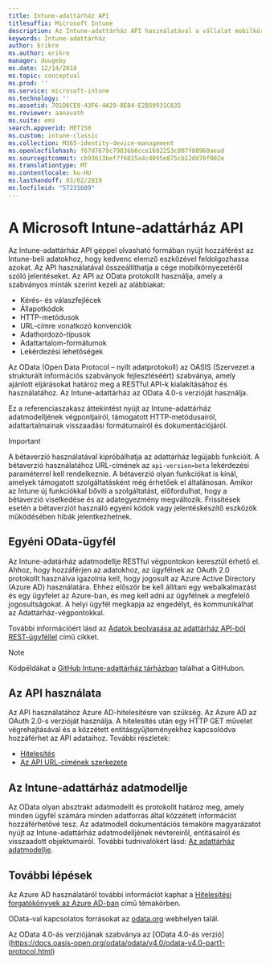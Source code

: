 ```yaml
---
title: Intune-adattárház API
titlesuffix: Microsoft Intune
description: Az Intune-adattárház API használatával a vállalat mobilkörnyezetéről szóló jelentéseket hozhat létre.
keywords: Intune-adattárház
author: Erikre
ms.author: erikre
manager: dougeby
ms.date: 12/14/2018
ms.topic: conceptual
ms.prod: ''
ms.service: microsoft-intune
ms.technology: ''
ms.assetid: 701D6CE9-43F6-4A29-8E84-E2B59931C635
ms.reviewer: aanavath
ms.suite: ems
search.appverid: MET150
ms.custom: intune-classic
ms.collection: M365-identity-device-management
ms.openlocfilehash: f67d7679c79836b6cce1692253c887f88960aead
ms.sourcegitcommit: cb93613bef7f6015a4c4095e875cb12dd76f002e
ms.translationtype: MT
ms.contentlocale: hu-HU
ms.lasthandoff: 03/02/2019
ms.locfileid: "57231609"
---
```

#  <a name="microsoft-intune-data-warehouse-api"></a>A Microsoft Intune-adattárház API

Az Intune-adattárház API géppel olvasható formában nyújt hozzáférést az Intune-beli adatokhoz, hogy kedvenc elemző eszközével feldolgozhassa azokat. Az API használatával összeállíthatja a cége mobilkörnyezetéről szóló jelentéseket. Az API az OData protokollt használja, amely a szabványos minták szerint kezeli az alábbiakat:

  -   Kérés- és válaszfejlécek
  -   Állapotkódok
  -   HTTP-metódusok
  -   URL-címre vonatkozó konvenciók
  -   Adathordozó-típusok
  -   Adattartalom-formátumok
  -   Lekérdezési lehetőségek

Az OData (Open Data Protocol – nyílt adatprotokoll) az OASIS (Szervezet a strukturált információs szabványok fejlesztéséért) szabványa, amely ajánlott eljárásokat határoz meg a RESTful API-k kialakításához és használatához. Az Intune-adattárház az OData 4.0-s verzióját használja.

Ez a referenciaszakasz áttekintést nyújt az Intune-adattárház adatmodelljének végpontjairól, támogatott HTTP-metódusairól, adattartalmainak visszaadási formátumairól és dokumentációjáról.

> [!Important]  
> A bétaverzió használatával kipróbálhatja az adattárház legújabb funkcióit. A bétaverzió használatához URL-címének az `api-version=beta` lekérdezési paraméterrel kell rendelkeznie. A bétaverzió olyan funkciókat is kínál, amelyek támogatott szolgáltatásként még érhetőek el általánosan. Amikor az Intune új funkciókkal bővíti a szolgáltatást, előfordulhat, hogy a bétaverzió viselkedése és az adategyezmény megváltozik. Frissítések esetén a bétaverziót használó egyéni kódok vagy jelentéskészítő eszközök működésében hibák jelentkezhetnek. <!--If you experience problems with the beta service, follow [link to feedback process]() to report the issue or provide feedback.-->

## <a name="odata-custom-client"></a>Egyéni OData-ügyfél

Az Intune-adatárház adatmodellje RESTful végpontokon keresztül érhető el. Ahhoz, hogy hozzáférjen az adatokhoz, az ügyfélnek az OAuth 2.0 protokollt használva igazolnia kell, hogy jogosult az Azure Active Directory (Azure AD) használatára. Ehhez először be kell állítani egy webalkalmazást és egy ügyfelet az Azure-ban, és meg kell adni az ügyfélnek a megfelelő jogosultságokat. A helyi ügyfél megkapja az engedélyt, és kommunikálhat az Adattárház-végpontokkal.

További információért lásd az [Adatok beolvasása az adattárház API-ból REST-ügyféllel](reports-proc-data-rest.md) című cikket.

> [!Note]  
> Kódpéldákat a [GitHub Intune-adattárház tárházban](https://github.com/Microsoft/Intune-Data-Warehouse) találhat a GitHubon.

## <a name="interacting-with-the-api"></a>Az API használata

Az API használatához Azure AD-hitelesítésre van szükség. Az Azure AD az OAuth 2.0-s verzióját használja. A hitelesítés után egy HTTP GET művelet végrehajtásával és a közzétett entitásgyűjteményekhez kapcsolódva hozzáférhet az API adataihoz. További részletek:

 -  [Hitelesítés](reports-api-url.md)
 -  [Az API URL-címének szerkezete](reports-api-url.md)

## <a name="intune-data-warehouse-data-model"></a>Az Intune-adattárház adatmodellje

Az OData olyan absztrakt adatmodellt és protokollt határoz meg, amely minden ügyfél számára minden adatforrás által közzétett információt hozzáférhetővé tesz. Az adatmodell dokumentációs témaköre magyarázatot nyújt az Intune-adattárház adatmodelljének névtereiről, entitásairól és visszaadott objektumairól. További tudnivalókért lásd: [Az adattárház adatmodellje](reports-ref-data-model.md).

## <a name="next-steps"></a>További lépések

Az Azure AD használatáról további információt kaphat a [Hitelesítési forgatókönyvek az Azure AD-ban](https://docs.microsoft.com/azure/active-directory/develop/active-directory-authentication-scenarios) című témakörben.

OData-val kapcsolatos forrásokat az [odata.org](https://www.odata.org) webhelyen talál.
  
Az OData 4.0-ás verziójának szabványa az [OData 4.0-ás verzió] (https://docs.oasis-open.org/odata/odata/v4.0/odata-v4.0-part1-protocol.html)  
